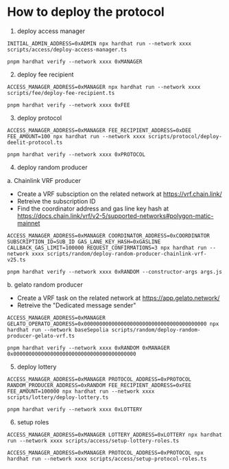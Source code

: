 # How to deploy the protocol

1. deploy access manager

```
INITIAL_ADMIN_ADDRESS=0xADMIN npx hardhat run --network xxxx scripts/access/deploy-access-manager.ts

pnpm hardhat verify --network xxxx 0xMANAGER
```

2. deploy fee recipient

```
ACCESS_MANAGER_ADDRESS=0xMANAGER npx hardhat run --network xxxx scripts/fee/deploy-fee-recipient.ts

pnpm hardhat verify --network xxxx 0xFEE
```

3. deploy protocol

```
ACCESS_MANAGER_ADDRESS=0xMANAGER FEE_RECIPIENT_ADDRESS=0xDEE FEE_AMOUNT=100 npx hardhat run --network xxxx scripts/protocol/deploy-deelit-protocol.ts

pnpm hardhat verify --network xxxx 0xPROTOCOL
```

4. deploy random producer

a. Chainlink VRF producer 
- Create a VRF subsciption on the related network at https://vrf.chain.link/
- Retreive the subscription ID
- Find the coordinator address and gas line key hash at https://docs.chain.link/vrf/v2-5/supported-networks#polygon-matic-mainnet

```
ACCESS_MANAGER_ADDRESS=0xMANAGER COORDINATOR_ADDRESS=0xCOORDINATOR SUBSCRIPTION_ID=SUB_ID GAS_LANE_KEY_HASH=0xGASLINE CALLBACK_GAS_LIMIT=100000 REQUEST_CONFIRMATIONS=3 npx hardhat run --network xxxx scripts/random/deploy-random-producer-chainlink-vrf-v25.ts

pnpm hardhat verify --network xxxx 0xRANDOM --constructor-args args.js
```

b. gelato random producer
- Create a VRF task on the related network at https://app.gelato.network/
- Retreive the "Dedicated message sender"


```
ACCESS_MANAGER_ADDRESS=0xMANAGER GELATO_OPERATO_ADDRESS=0x0000000000000000000000000000000000000000 npx hardhat run --network baseSepolia scripts/random/deploy-random-producer-gelato-vrf.ts

pnpm hardhat verify --network xxxx 0xRANDOM 0xMANAGER 0x0000000000000000000000000000000000000000
```


5. deploy lottery

```
ACCESS_MANAGER_ADDRESS=0xMANAGER PROTOCOL_ADDRESS=0xPROTOCOL RANDOM_PRODUCER_ADDRESS=0xRANDOM FEE_RECIPIENT_ADDRESS=0xFEE FEE_AMOUNT=100000 npx hardhat run --network xxxx scripts/lottery/deploy-lottery.ts

pnpm hardhat verify --network xxxx 0xLOTTERY
```

6. setup roles

```
ACCESS_MANAGER_ADDRESS=0xMANAGER LOTTERY_ADDRESS=0xLOTTERY npx hardhat run --network xxxx scripts/access/setup-lottery-roles.ts

ACCESS_MANAGER_ADDRESS=0xMANAGER PROTOCOL_ADDRESS=0xPROTOCOL npx hardhat run --network xxxx scripts/access/setup-protocol-roles.ts
```